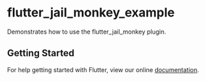 # flutter_jail_monkey_example

Demonstrates how to use the flutter_jail_monkey plugin.

## Getting Started

For help getting started with Flutter, view our online
[documentation](https://flutter.io/).
